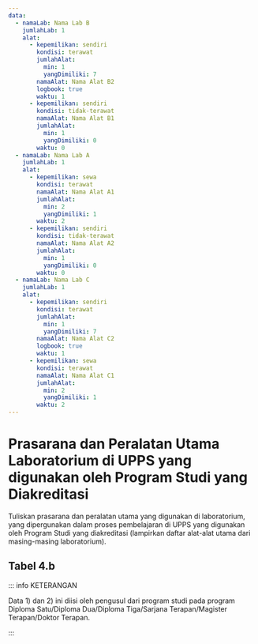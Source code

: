 ```yaml
---
data:
  - namaLab: Nama Lab B
    jumlahLab: 1
    alat:
      - kepemilikan: sendiri
        kondisi: terawat
        jumlahAlat:
          min: 1
          yangDimiliki: 7
        namaAlat: Nama Alat B2
        logbook: true
        waktu: 1
      - kepemilikan: sendiri
        kondisi: tidak-terawat
        namaAlat: Nama Alat B1
        jumlahAlat:
          min: 1
          yangDimiliki: 0
        waktu: 0
  - namaLab: Nama Lab A
    jumlahLab: 1
    alat:
      - kepemilikan: sewa
        kondisi: terawat
        namaAlat: Nama Alat A1
        jumlahAlat:
          min: 2
          yangDimiliki: 1
        waktu: 2
      - kepemilikan: sendiri
        kondisi: tidak-terawat
        namaAlat: Nama Alat A2
        jumlahAlat:
          min: 1
          yangDimiliki: 0
        waktu: 0
  - namaLab: Nama Lab C
    jumlahLab: 1
    alat:
      - kepemilikan: sendiri
        kondisi: terawat
        jumlahAlat:
          min: 1
          yangDimiliki: 7
        namaAlat: Nama Alat C2
        logbook: true
        waktu: 1
      - kepemilikan: sewa
        kondisi: terawat
        namaAlat: Nama Alat C1
        jumlahAlat:
          min: 2
          yangDimiliki: 1
        waktu: 2
---
```


<script setup>
import { useData } from "vitepress"
import Tabel from '../components/tabel-4b.vue'

const { frontmatter } = useData()
</script>

# Prasarana dan Peralatan Utama Laboratorium di UPPS yang digunakan oleh Program Studi yang Diakreditasi

Tuliskan prasarana dan peralatan utama yang digunakan di laboratorium, yang dipergunakan dalam proses pembelajaran di UPPS yang digunakan oleh Program Studi yang diakreditasi (lampirkan daftar alat-alat utama dari masing-masing laboratorium).

## Tabel 4.b

<Tabel :data="frontmatter.data" />

::: info KETERANGAN

Data 1) dan 2) ini diisi oleh pengusul dari program studi pada program Diploma Satu/Diploma Dua/Diploma Tiga/Sarjana Terapan/Magister Terapan/Doktor Terapan.

:::
